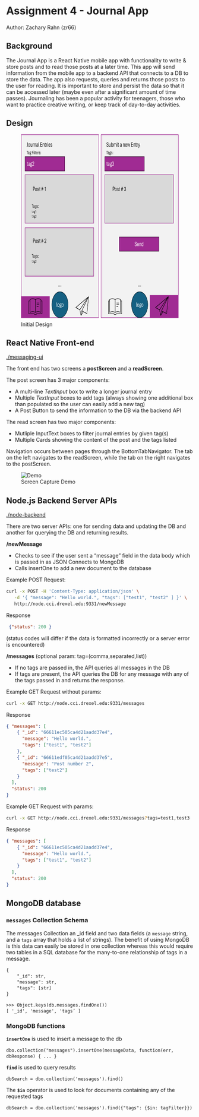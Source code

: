 # Assignment 4 - Journal App

Author: Zachary Rahn (zr66)

## Background

The Journal App is a React Native mobile app with functionality to write & store posts and to read those posts at a later time. This app will send information from the mobile app to a backend API that connects to a DB to store the data. The app also requests, queries and returns those posts to the user for reading. It is important to store and persist the data so that it can be accessed later (maybe even after a significant amount of time passes). Journaling has been a popular activity for teenagers, those who want to practice creative writing, or keep track of day-to-day activities.

## Design

<figure>
  <img src="./design.png" alt="Demo" style="height:500px">
  <figcaption>Initial Design</figcaption>
</figure>

## React Native Front-end

[./messaging-ui](messaging-ui)

The front end has two screens a **postScreen** and a **readScreen**.

The post screen has 3 major components:
 * A multi-line *TextInput* box to write a longer journal entry
 * Multiple *TextInput* boxes to add tags (always showing one additional box than populated so the user can easily add a new tag)
 * A Post Button to send the information to the DB via the backend API

The read screen has two major components:
 * Mutliple InputText boxes to filter journal entries by given tag(s)
 * Multiple Cards showing the content of the post and the tags listed

Navigation occurs between pages through the BottomTabNavigator. The tab on the left navigates to the readScreen, while the tab on the right navigates to the postScreen.

<figure>
  <img src="./demo.gif" alt="Demo" style="height:500px">
  <figcaption>Screen Capture Demo</figcaption>
</figure>

## Node.js Backend Server APIs

[./node-backend](node-backend)

There are two server APIs: one for sending data and updating the DB and another for querying the DB and returning results.

**/newMessage**
 * Checks to see if the user sent a “message” field in the data body which is passed in as JSON
Connects to MongoDB
 * Calls insertOne to add a new document to the database

 Example POST Request:
 ```bash
curl -x POST -H 'Content-Type: application/json' \
    -d '{ "message": "Hello world.", "tags": ["test1", "test2" ] }' \
    http://node.cci.drexel.edu:9331/newMessage
```

Response
```json
 {"status": 200 }
```

(status codes will differ if the data is formatted incorrectly or a server error is encountered)

**/messages** (optional param: tag=(comma,separated,list))
 * If no tags are passed in, the API queries all messages in the DB
 * If tags are present, the API queries the DB for any message with any of the tags passed in and returns the response.

 Example GET Request without params:
 ```bash
curl -x GET http://node.cci.drexel.edu:9331/messages
```

Response
```json
{ "messages": [
    { "_id": "66611ec505ca4d21aadd37e4",
      "message": "Hello world.",
      "tags": ["test1", "test2"]
    },
    { "_id": "66611edf05ca4d21aadd37e5",
      "message": "Post number 2",
      "tags": ["test2"]
    }
  ],
  "status": 200
}
```

 Example GET Request with params:
 ```bash
curl -x GET http://node.cci.drexel.edu:9331/messages?tags=test1,test3
```

Response
```json
{ "messages": [
    { "_id": "66611ec505ca4d21aadd37e4",
      "message": "Hello world.",
      "tags": ["test1", "test2"]
    }
  ],
  "status": 200
}
```

## MongoDB database

### `messages` Collection Schema

The messages Collection an _id field and two data fields (a `message` string, and a `tags` array that holds a list of strings). The benefit of using MongoDB is this data can easily be stored in one collection whereas this would require two tables in a SQL database for the many-to-one relationship of tags in a message.

```
{
    "_id": str,
    "message": str,
    "tags": [str]
}
```

```
>>> Object.keys(db.messages.findOne())
[ '_id', 'message', 'tags’ ]
```

### MongoDB functions

**`insertOne`** is used to insert a message to the db
```node
dbo.collection("messages").insertOne(messageData, function(err, dbResponse) { ... }
```

**`find`** is used to query results
```node
dbSearch = dbo.collection('messages').find()
```

The **`$in`** operator is used to look for documents containing any of the requested tags
```node
dbSearch = dbo.collection('messages').find({"tags": {$in: tagFilter}})
```
